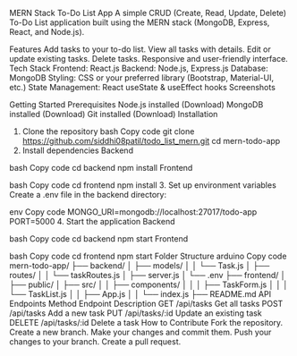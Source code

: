 MERN Stack To-Do List App
A simple CRUD (Create, Read, Update, Delete) To-Do List application built using the MERN stack (MongoDB, Express, React, and Node.js).

Features
Add tasks to your to-do list.
View all tasks with details.
Edit or update existing tasks.
Delete tasks.
Responsive and user-friendly interface.
Tech Stack
Frontend: React.js
Backend: Node.js, Express.js
Database: MongoDB
Styling: CSS or your preferred library (Bootstrap, Material-UI, etc.)
State Management: React useState & useEffect hooks
Screenshots

Getting Started
Prerequisites
Node.js installed (Download)
MongoDB installed (Download)
Git installed (Download)
Installation
1. Clone the repository
bash
Copy code
git clone https://github.com/siddhi08patil/todo_list_mern.git
cd mern-todo-app
2. Install dependencies
Backend

bash
Copy code
cd backend
npm install
Frontend

bash
Copy code
cd frontend
npm install
3. Set up environment variables
Create a .env file in the backend directory:

env
Copy code
MONGO_URI=mongodb://localhost:27017/todo-app
PORT=5000
4. Start the application
Backend

bash
Copy code
cd backend
npm start
Frontend

bash
Copy code
cd frontend
npm start
Folder Structure
arduino
Copy code
mern-todo-app/
├── backend/
│   ├── models/
│   │   └── Task.js
│   ├── routes/
│   │   └── taskRoutes.js
│   ├── server.js
│   └── .env
├── frontend/
│   ├── public/
│   ├── src/
│   │   ├── components/
│   │   │   ├── TaskForm.js
│   │   │   └── TaskList.js
│   │   ├── App.js
│   │   └── index.js
├── README.md
API Endpoints
Method	Endpoint	Description
GET	/api/tasks	Get all tasks
POST	/api/tasks	Add a new task
PUT	/api/tasks/:id	Update an existing task
DELETE	/api/tasks/:id	Delete a task
How to Contribute
Fork the repository.
Create a new branch.
Make your changes and commit them.
Push your changes to your branch.
Create a pull request.
